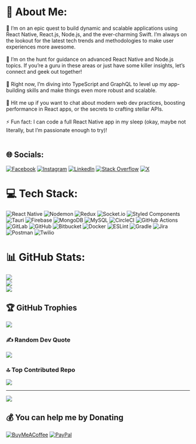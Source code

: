 # 💫 About Me:
🔭 I’m on an epic quest to build dynamic and scalable applications using React Native, React.js, Node.js, and the ever-charming Swift. I’m always on the lookout for the latest tech trends and methodologies to make user experiences more awesome.<br><br>🤝 I’m on the hunt for guidance on advanced React Native and Node.js topics. If you’re a guru in these areas or just have some killer insights, let’s connect and geek out together!<br><br>🌱 Right now, I’m diving into TypeScript and GraphQL to level up my app-building skills and make things even more robust and scalable.<br><br>💬 Hit me up if you want to chat about modern web dev practices, boosting performance in React apps, or the secrets to crafting stellar APIs.<br><br>⚡ Fun fact: I can code a full React Native app in my sleep (okay, maybe not literally, but I’m passionate enough to try)!<br><br>


## 🌐 Socials:
[![Facebook](https://img.shields.io/badge/Facebook-%231877F2.svg?logo=Facebook&logoColor=white)](https://facebook.com/mohammad.asgar.3152) [![Instagram](https://img.shields.io/badge/Instagram-%23E4405F.svg?logo=Instagram&logoColor=white)](https://instagram.com/bhojani_asgar) [![LinkedIn](https://img.shields.io/badge/LinkedIn-%230077B5.svg?logo=linkedin&logoColor=white)](https://linkedin.com/in/asgarbhojani) [![Stack Overflow](https://img.shields.io/badge/-Stackoverflow-FE7A16?logo=stack-overflow&logoColor=white)](https://stackoverflow.com/users/bhojani-asgar) [![X](https://img.shields.io/badge/X-black.svg?logo=X&logoColor=white)](https://x.com/AsgarBhojani) 

# 💻 Tech Stack:
![React Native](https://img.shields.io/badge/react_native-%2320232a.svg?style=flat&logo=react&logoColor=%2361DAFB) ![Nodemon](https://img.shields.io/badge/NODEMON-%23323330.svg?style=flat&logo=nodemon&logoColor=%BBDEAD) ![Redux](https://img.shields.io/badge/redux-%23593d88.svg?style=flat&logo=redux&logoColor=white) ![Socket.io](https://img.shields.io/badge/Socket.io-black?style=flat&logo=socket.io&badgeColor=010101) ![Styled Components](https://img.shields.io/badge/styled--components-DB7093?style=flat&logo=styled-components&logoColor=white) ![Tauri](https://img.shields.io/badge/tauri-%2324C8DB.svg?style=flat&logo=tauri&logoColor=%23FFFFFF) ![Firebase](https://img.shields.io/badge/firebase-a08021?style=flat&logo=firebase&logoColor=ffcd34) ![MongoDB](https://img.shields.io/badge/MongoDB-%234ea94b.svg?style=flat&logo=mongodb&logoColor=white) ![MySQL](https://img.shields.io/badge/mysql-4479A1.svg?style=flat&logo=mysql&logoColor=white) ![CircleCI](https://img.shields.io/badge/circleci-%23161616.svg?style=flat&logo=circleci&logoColor=white) ![GitHub Actions](https://img.shields.io/badge/github%20actions-%232671E5.svg?style=flat&logo=githubactions&logoColor=white) ![GitLab](https://img.shields.io/badge/gitlab-%23181717.svg?style=flat&logo=gitlab&logoColor=white) ![GitHub](https://img.shields.io/badge/github-%23121011.svg?style=flat&logo=github&logoColor=white) ![Bitbucket](https://img.shields.io/badge/bitbucket-%230047B3.svg?style=flat&logo=bitbucket&logoColor=white) ![Docker](https://img.shields.io/badge/docker-%230db7ed.svg?style=flat&logo=docker&logoColor=white) ![ESLint](https://img.shields.io/badge/ESLint-4B3263?style=flat&logo=eslint&logoColor=white) ![Gradle](https://img.shields.io/badge/Gradle-02303A.svg?style=flat&logo=Gradle&logoColor=white) ![Jira](https://img.shields.io/badge/jira-%230A0FFF.svg?style=flat&logo=jira&logoColor=white) ![Postman](https://img.shields.io/badge/Postman-FF6C37?style=flat&logo=postman&logoColor=white) ![Twilio](https://img.shields.io/badge/Twilio-F22F46?style=flat&logo=Twilio&logoColor=white)
# 📊 GitHub Stats:
![](https://github-readme-stats.vercel.app/api?username=bhojaniasgar&theme=dark&hide_border=false&include_all_commits=true&count_private=true)<br/>
![](https://github-readme-streak-stats.herokuapp.com/?user=bhojaniasgar&theme=dark&hide_border=false)<br/>
![](https://github-readme-stats.vercel.app/api/top-langs/?username=bhojaniasgar&theme=dark&hide_border=false&include_all_commits=true&count_private=true&layout=compact)

## 🏆 GitHub Trophies
![](https://github-profile-trophy.vercel.app/?username=bhojaniasgar&theme=ambient_gradient&no-frame=false&no-bg=false&margin-w=4)

### ✍️ Random Dev Quote
![](https://quotes-github-readme.vercel.app/api?type=vetical&theme=tokyonight)

### 🔝 Top Contributed Repo
![](https://github-contributor-stats.vercel.app/api?username=bhojaniasgar&limit=5&theme=dark&combine_all_yearly_contributions=true)

---
[![](https://visitcount.itsvg.in/api?id=bhojaniasgar&icon=5&color=0)](https://visitcount.itsvg.in)

  ## 💰 You can help me by Donating
  [![BuyMeACoffee](https://img.shields.io/badge/Buy%20Me%20a%20Coffee-ffdd00?style=for-the-badge&logo=buy-me-a-coffee&logoColor=black)](https://buymeacoffee.com/bhojaniAsgar) [![PayPal](https://img.shields.io/badge/PayPal-00457C?style=for-the-badge&logo=paypal&logoColor=white)](https://paypal.me/@bhojaniasgar) 

  
<!-- Proudly created with GPRM ( https://gprm.itsvg.in ) -->
